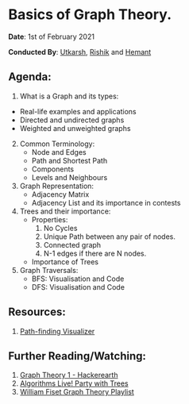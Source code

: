 # Basics of Graph Theory.

**Date**: 1st of February 2021

**Conducted By**: [Utkarsh](https://github.com/utkarsh261), [Rishik](https://github.com/sosooding) and [Hemant](https://github.com/hemant2132)

## Agenda:
1.  What is a Graph and its types:
   - Real-life examples and applications
   - Directed and undirected graphs
   - Weighted and unweighted graphs
2. Common Terminology:
   - Node and Edges
   - Path and Shortest Path
   - Components
   - Levels and Neighbours
3. Graph Representation:
   - Adjacency Matrix
   - Adjacency List and its importance in contests
4. Trees and their importance:
   - Properties:
      1. No Cycles
      2. Unique Path between any pair of nodes.
      3. Connected graph
      4. N-1 edges if there are N nodes.
   - Importance of Trees
5. Graph Traversals:
   - BFS: Visualisation and Code
   - DFS: Visualisation and Code

## Resources:
1. [Path-finding Visualizer](https://clementmihailescu.github.io/Pathfinding-Visualizer/#) 

## Further Reading/Watching:
1. [Graph Theory 1 - Hackerearth](https://www.hackerearth.com/practice/notes/graph-theory-part-i/)
2. [Algorithms Live! Party with Trees](https://www.youtube.com/watch?v=2PFl93WM_ao)
3. [William Fiset Graph Theory Playlist](https://www.youtube.com/playlist?list=PLDV1Zeh2NRsDGO4--qE8yH72HFL1Km93P)


